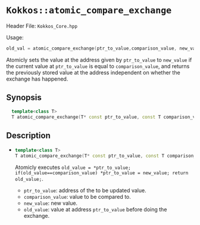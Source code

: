 # `Kokkos::atomic_compare_exchange`

Header File: `Kokkos_Core.hpp`

Usage:
  ```c++
  old_val = atomic_compare_exchange(ptr_to_value,comparison_value, new_value);
  ```

Atomicly sets the value at the address given by `ptr_to_value` to `new_value` if the current value at `ptr_to_value`
is equal to `comparison_value`, and returns the previously stored value at the address independent on whether 
the exchange has happened.

## Synopsis

```c++
  template<class T>
  T atomic_compare_exchange(T* const ptr_to_value, const T comparison_value, const T new_value);
```

## Description

* ```c++
  template<class T>
  T atomic_compare_exchange(T* const ptr_to_value, const T comparison_value, const T new_value);
  ```

  Atomicly executes `old_value = *ptr_to_value; if(old_value==comparison_value) *ptr_to_value = new_value; return old_value;`. 
  * `ptr_to_value`: address of the to be updated value.
  * `comparison_value`: value to be compared to. 
  * `new_value`: new value.
  * `old_value`: value at address `ptr_to_value` before doing the exchange.


